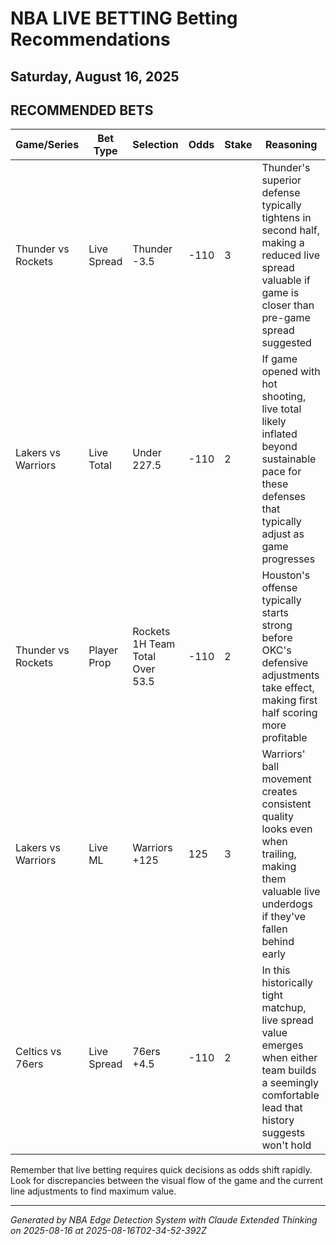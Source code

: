 # NBA LIVE BETTING Betting Recommendations
## Saturday, August 16, 2025

## RECOMMENDED BETS
| Game/Series | Bet Type | Selection | Odds | Stake | Reasoning |
|-------------|----------|-----------|------|-------|-----------|
| Thunder vs Rockets | Live Spread | Thunder -3.5 | -110 | 3 | Thunder's superior defense typically tightens in second half, making a reduced live spread valuable if game is closer than pre-game spread suggested |
| Lakers vs Warriors | Live Total | Under 227.5 | -110 | 2 | If game opened with hot shooting, live total likely inflated beyond sustainable pace for these defenses that typically adjust as game progresses |
| Thunder vs Rockets | Player Prop | Rockets 1H Team Total Over 53.5 | -110 | 2 | Houston's offense typically starts strong before OKC's defensive adjustments take effect, making first half scoring more profitable |
| Lakers vs Warriors | Live ML | Warriors +125 | 125 | 3 | Warriors' ball movement creates consistent quality looks even when trailing, making them valuable live underdogs if they've fallen behind early |
| Celtics vs 76ers | Live Spread | 76ers +4.5 | -110 | 2 | In this historically tight matchup, live spread value emerges when either team builds a seemingly comfortable lead that history suggests won't hold |

Remember that live betting requires quick decisions as odds shift rapidly. Look for discrepancies between the visual flow of the game and the current line adjustments to find maximum value.

---
*Generated by NBA Edge Detection System with Claude Extended Thinking on 2025-08-16 at 2025-08-16T02-34-52-392Z*
